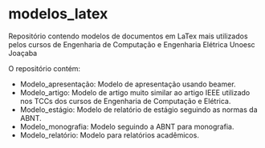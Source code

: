 # modelos_latex
Repositório contendo modelos de documentos em LaTex mais utilizados pelos cursos de Engenharia de Computação e Engenharia Elétrica Unoesc Joaçaba

O repositório contém:

- Modelo_apresentação: Modelo de apresentação usando beamer.
- Modelo_artigo: Modelo de artigo muito similar ao artigo IEEE utilizado nos TCCs dos cursos de Engenharia de Computação e Elétrica.
- Modelo_estágio: Modelo de relatório de estágio seguindo as normas da ABNT.
- Modelo_monografia: Modelo seguindo a ABNT para monografia.
- Modelo_relatório: Modelo para relatórios acadêmicos.
